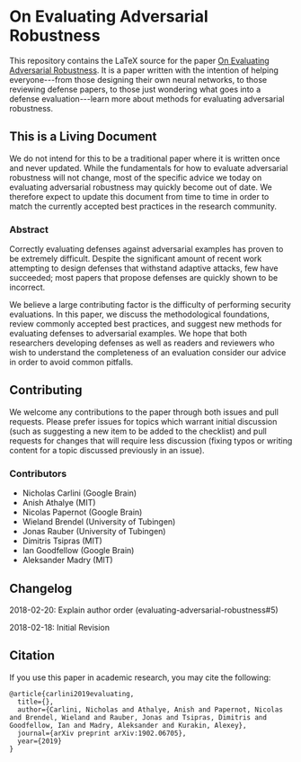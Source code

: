 # On Evaluating Adversarial Robustness

This repository contains the LaTeX source for the paper [On Evaluating Adversarial Robustness](paper.pdf). It is a paper written with the intention of helping everyone---from those designing their own neural networks, to those reviewing defense papers, to those just wondering what goes into a defense evaluation---learn more about methods for evaluating adversarial robustness.

## This is a Living Document

We do not intend for this to be a traditional paper where it is written once and never updated. While the fundamentals for how to evaluate adversarial robustness will not change, most of the specific advice we today on evaluating adversarial robustness may quickly become out of date. We therefore expect to update this document from time to time in order to match the currently accepted best practices in the research community.

### Abstract

Correctly evaluating defenses against adversarial examples has proven to be extremely difficult. Despite the significant amount of recent work attempting to design defenses that withstand adaptive attacks, few have succeeded; most papers that propose defenses are quickly shown to be incorrect.

We believe a large contributing factor is the difficulty of performing security evaluations. In this paper, we discuss the methodological foundations, review commonly accepted best practices, and suggest new methods for evaluating defenses to adversarial examples. We hope that both researchers developing defenses as well as readers and reviewers who wish to understand the completeness of an evaluation consider our advice in order to avoid common pitfalls.


## Contributing

We welcome any contributions to the paper through both issues and pull requests. Please prefer issues for topics which warrant initial discussion (such as suggesting a new item to be added to the checklist) and pull requests for changes that will require less discussion (fixing typos or writing content for a topic discussed previously in an issue).


### Contributors
- Nicholas Carlini (Google Brain)
- Anish Athalye (MIT)
- Nicolas Papernot (Google Brain)
- Wieland Brendel (University of Tubingen)
- Jonas Rauber (University of Tubingen)
- Dimitris Tsipras (MIT)
- Ian Goodfellow (Google Brain)
- Aleksander Madry (MIT)

## Changelog

2018-02-20: Explain author order (evaluating-adversarial-robustness#5)

2018-02-18: Initial Revision

## Citation

If you use this paper in academic research, you may cite the following:

```
@article{carlini2019evaluating,
  title={},
  author={Carlini, Nicholas and Athalye, Anish and Papernot, Nicolas and Brendel, Wieland and Rauber, Jonas and Tsipras, Dimitris and Goodfellow, Ian and Madry, Aleksander and Kurakin, Alexey},
  journal={arXiv preprint arXiv:1902.06705},
  year={2019}
}
```
